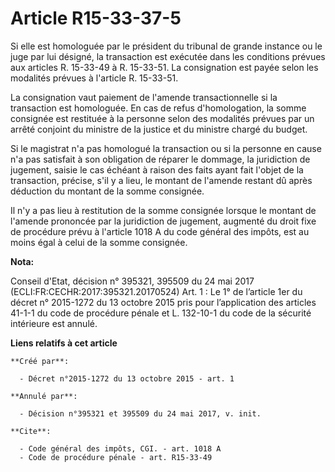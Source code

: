 # Article R15-33-37-5

Si elle est homologuée par le président du tribunal de grande instance ou le juge par lui désigné, la transaction est
exécutée dans les conditions prévues aux articles R. 15-33-49 à R. 15-33-51. La consignation est payée selon les modalités
prévues à l'article R. 15-33-51. 

La consignation vaut paiement de l'amende transactionnelle si la transaction est homologuée. En cas de refus d'homologation,
la somme consignée est restituée à la personne selon des modalités prévues par un arrêté conjoint du ministre de la justice
et du ministre chargé du budget. 

Si le magistrat n'a pas homologué la transaction ou si la personne en cause n'a pas satisfait à son obligation de réparer le
dommage, la juridiction de jugement, saisie le cas échéant à raison des faits ayant fait l'objet de la transaction, précise,
s'il y a lieu, le montant de l'amende restant dû après déduction du montant de la somme consignée. 

Il n'y a pas lieu à restitution de la somme consignée lorsque le montant de l'amende prononcée par la juridiction de
jugement, augmenté du droit fixe de procédure prévu à l'article 1018 A du code général des impôts, est au moins égal à celui
de la somme consignée.

**Nota:**

Conseil d'Etat, décision n° 395321, 395509 du 24 mai 2017 (ECLI:FR:CECHR:2017:395321.20170524) Art. 1 : Le 1° de l’article
1er du décret n° 2015-1272 du 13 octobre 2015 pris pour l’application des articles 41-1-1 du code de procédure pénale et L.
132-10-1 du code de la sécurité intérieure est annulé.

**Liens relatifs à cet article**

	**Créé par**:

	  - Décret n°2015-1272 du 13 octobre 2015 - art. 1

	**Annulé par**:

	  - Décision n°395321 et 395509 du 24 mai 2017, v. init.

	**Cite**:

	  - Code général des impôts, CGI. - art. 1018 A
	  - Code de procédure pénale - art. R15-33-49
